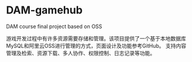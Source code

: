 # DAM-gamehub
DAM course final project based on OSS

游戏开发过程中有许多资源需要存储和管理。该项目提供了一个基于本地数据库MySQL和阿里云OSS进行管理的方式，页面设计及功能参考GitHub。
支持内容管理及检索、资源下载、多人协作、权限控制、日志记录等功能。
